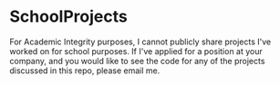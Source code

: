 # SchoolProjects
For Academic Integrity purposes, I cannot publicly share projects I've worked on for school purposes.
If I've applied for a position at your company, and you would like to see the code for any of the projects discussed in this repo, please email me.
